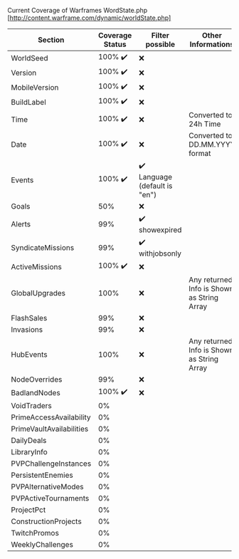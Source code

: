 Current Coverage of Warframes WordState.php [http://content.warframe.com/dynamic/worldState.php]

| Section                  | Coverage Status         | Filter possible                                      | Other Informations                         |
| ------------------------ | ----------------------- | ---------------------------------------------------- | ------------------------------------------ |
| WorldSeed                | 100% :heavy_check_mark: | :x:                                                  |
| Version                  | 100% :heavy_check_mark: | :x:                                                  |
| MobileVersion            | 100% :heavy_check_mark: | :x:                                                  |
| BuildLabel               | 100% :heavy_check_mark: | :x:                                                  |
| Time                     | 100% :heavy_check_mark: | :x:                                                  | Converted to 24h Time                      |
| Date                     | 100% :heavy_check_mark: | :x:                                                  | Converted to DD.MM.YYYY format             |
| Events                   | 100% :heavy_check_mark: | :heavy_check_mark: <br>Language<br>(default is "en") |
| Goals                    | 50%                     | :x:                                                  |
| Alerts                   | 99%                     | :heavy_check_mark: <br>showexpired                   |
| SyndicateMissions        | 99%                     | :heavy_check_mark: <br>withjobsonly                  |
| ActiveMissions           | 100% :heavy_check_mark: | :x:                                                  |
| GlobalUpgrades           | 100%                    | :x:                                                  | Any returned Info is Shown as String Array |
| FlashSales               | 99%                     | :x:                                                  |
| Invasions                | 99%                     | :x:                                                  |
| HubEvents                | 100%                    | :x:                                                  | Any returned Info is Shown as String Array |
| NodeOverrides            | 99%                     | :x:                                                  |
| BadlandNodes             | 100% :heavy_check_mark: | :x:                                                  |
| VoidTraders              | 0%                      |
| PrimeAccessAvailability  | 0%                      |
| PrimeVaultAvailabilities | 0%                      |
| DailyDeals               | 0%                      |
| LibraryInfo              | 0%                      |
| PVPChallengeInstances    | 0%                      |
| PersistentEnemies        | 0%                      |
| PVPAlternativeModes      | 0%                      |
| PVPActiveTournaments     | 0%                      |
| ProjectPct               | 0%                      |
| ConstructionProjects     | 0%                      |
| TwitchPromos             | 0%                      |
| WeeklyChallenges         | 0%                      |
